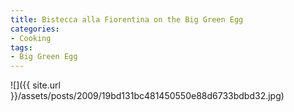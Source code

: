 ```yaml
---
title: Bistecca alla Fiorentina on the Big Green Egg
categories:
- Cooking
tags:
- Big Green Egg
---
```


![]({{ site.url }}/assets/posts/2009/19bd131bc481450550e88d6733bdbd32.jpg)
